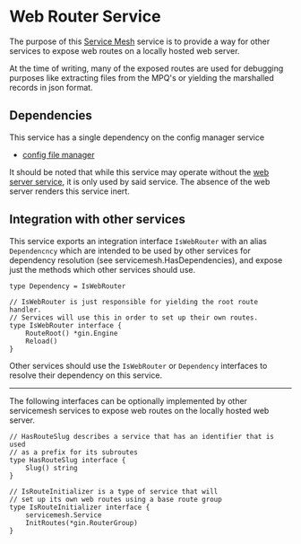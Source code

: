 # Web Router Service
The purpose of this [Service Mesh](https://github.com/gravestench/servicemesh) service is
to provide a way for other services to expose web routes on a locally hosted 
web server. 

At the time of writing, many of the exposed routes are used for
debugging purposes like extracting files from the MPQ's or yielding the
marshalled records in json format.

## Dependencies
This service has a single dependency on the config manager service
* [config file manager](../configFile)

It should be noted that while this service may operate without the
[web server service](../webServer), it is only used by said service. The 
absence of the web server renders this service inert.

## Integration with other services
This service exports an integration interface `IsWebRouter` with an alias
`Dependencncy` which are intended to be used by other services for dependency
resolution (see servicemesh.HasDependencies), and expose just the methods which
other services should use.
```golang
type Dependency = IsWebRouter

// IsWebRouter is just responsible for yielding the root route handler.
// Services will use this in order to set up their own routes.
type IsWebRouter interface {
    RouteRoot() *gin.Engine
    Reload()
}
```

Other services should use the `IsWebRouter` or `Dependency` interfaces to resolve
their dependency on this service.

_____________

The following interfaces can be optionally implemented by other servicemesh services
to expose web routes on the locally hosted web server.

```golang
// HasRouteSlug describes a service that has an identifier that is used
// as a prefix for its subroutes
type HasRouteSlug interface {
    Slug() string
}
```
```golang
// IsRouteInitializer is a type of service that will
// set up its own web routes using a base route group
type IsRouteInitializer interface {
    servicemesh.Service
    InitRoutes(*gin.RouterGroup)
}
```
